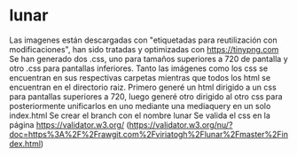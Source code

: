 # lunar
Las imagenes están descargadas con "etiquetadas para reutilización con modificaciones", han sido tratadas y optimizadas con https://tinypng.com 
Se han generado dos .css, uno para tamaños superiores a 720 de pantalla y otro .css para pantallas inferiores.
Tanto las imágenes como los css se encuentran en sus respectivas carpetas mientras que todos los html se encuentran en el directorio raiz.
Primero generé un html dirigido a un css para pantallas superiores a 720, luego generé otro dirigido al otro css para posteriormente unificarlos en uno mediante una mediaquery en un solo index.html 
Se crear el branch con el nombre lunar
Se valida el css en la página https://validator.w3.org/  (https://validator.w3.org/nu/?doc=https%3A%2F%2Frawgit.com%2Fviriatogh%2Flunar%2Fmaster%2Findex.html)
